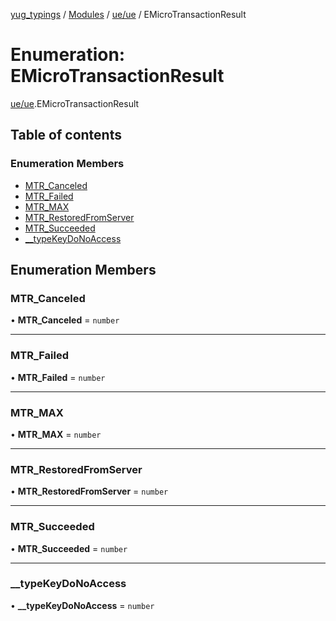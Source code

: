 [yug_typings](../README.md) / [Modules](../modules.md) / [ue/ue](../modules/ue_ue.md) / EMicroTransactionResult

# Enumeration: EMicroTransactionResult

[ue/ue](../modules/ue_ue.md).EMicroTransactionResult

## Table of contents

### Enumeration Members

- [MTR\_Canceled](ue_ue.EMicroTransactionResult.md#mtr_canceled)
- [MTR\_Failed](ue_ue.EMicroTransactionResult.md#mtr_failed)
- [MTR\_MAX](ue_ue.EMicroTransactionResult.md#mtr_max)
- [MTR\_RestoredFromServer](ue_ue.EMicroTransactionResult.md#mtr_restoredfromserver)
- [MTR\_Succeeded](ue_ue.EMicroTransactionResult.md#mtr_succeeded)
- [\_\_typeKeyDoNoAccess](ue_ue.EMicroTransactionResult.md#__typekeydonoaccess)

## Enumeration Members

### MTR\_Canceled

• **MTR\_Canceled** = `number`

___

### MTR\_Failed

• **MTR\_Failed** = `number`

___

### MTR\_MAX

• **MTR\_MAX** = `number`

___

### MTR\_RestoredFromServer

• **MTR\_RestoredFromServer** = `number`

___

### MTR\_Succeeded

• **MTR\_Succeeded** = `number`

___

### \_\_typeKeyDoNoAccess

• **\_\_typeKeyDoNoAccess** = `number`
